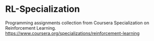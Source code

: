 # RL-Specialization
Programming assignments collection from Coursera Specialization on Reinforcement Learning.
https://www.coursera.org/specializations/reinforcement-learning
